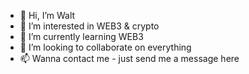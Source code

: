 - 👋 Hi, I’m Walt
- 👀 I’m interested in WEB3 & crypto
- 🌱 I’m currently learning WEB3
- 💞️ I’m looking to collaborate on everything
- 📫 Wanna contact me - just send me a message here

<!---
Walt70100/Walt70100 is a ✨ special ✨ repository because its `README.md` (this file) appears on your GitHub profile.
You can click the Preview link to take a look at your changes.
--->
